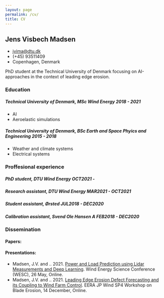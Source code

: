 ```yaml
---
layout: page
permalink: /cv/
title: CV
---
```

<!-- The (first) h1 will be used as the <title> of the HTML page -->
## Jens Visbech Madsen

<!-- The unordered list immediately after the h1 will be formatted on a single
line. It is intended to be used for contact details -->
- <jvima@dtu.dk>
- (+45) 93511409
- Copenhagen, Denmark

<!-- The paragraph after the h1 and ul and before the first h2 is optional. It
is intended to be used for a short summary. -->
PhD student at the Technical University of Denmark focusing on AI-approaches in
the context of leading edge erosion.

### Education

##### <span>Technical University of Denmark, MSc Wind Energy</span> <span>2018 - 2021</span>
 - AI
 - Aeroelastic simulations

##### <span>Technical University of Denmark, BSc Earth and Space Phyics and Engineering</span> <span>2015 - 2018</span>
  - Weather and climate systems
  - Electrical systems

### Proffesional experience

<!-- You have to wrap the "left" and "right" half of these headings in spans by
hand -->
##### <span>PhD student, DTU Wind Energy</span> <span>OCT2021 -</span>
##### <span>Research assistant, DTU Wind Energy</span> <span>MAR2021 - OCT2021</span>
##### <span>Student assistant, Ørsted</span> <span>JUL2018 - DEC2020</span>
##### <span>Calibration assistant, Svend Ole Hansen A</span> <span>FEB2018 - DEC2020</span>

### Dissemination

#### Papers:

#### Presentations:
  - Madsen, J.V. and .. 2021. [Power and Load Prediction using Lidar Measurements and Deep
Learning](/portfolio/pdfs/WESC2021-LICOREIM-26052021_v01.pdf). Wind Energy Science Conference (WESC), 26 May, Online.
  - Madsen, J.V. and .. 2021. [Leading Edge Erosion Defect Forecasting and its Coupling to Wind 
Farm Control](/portfolio/pdfs/EERA_JP_Wind_SP4_Workshop_on_LEE-14122021_v01.pdf). EERA JP Wind SP4 Workshop on Blade Erosion, 14 December, Online.